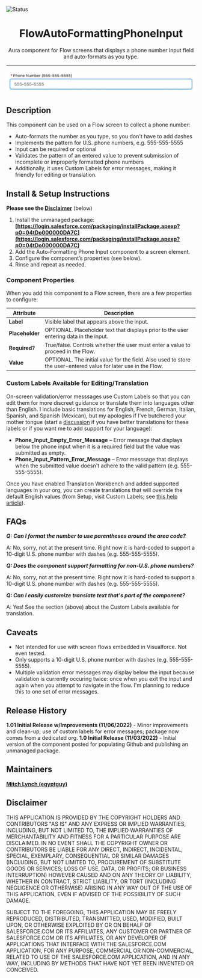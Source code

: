 


![Status](https://img.shields.io/badge/status-Beta-yellowgreen)

<h1 align="center">FlowAutoFormattingPhoneInput</h1>

<p align="center">Aura component for Flow screens that displays a phone number input field and auto-formats as you type.</p>

---

![Animated preview](/media-preview-animated.gif)

## Description

This component can be used on a Flow screen to collect a phone number:

* Auto-formats the number as you type, so you don't have to add dashes
* Implements the pattern for U.S. phone numbers, e.g. 555-555-5555
* Input can be required or optional
* Validates the pattern of an entered value to prevent submission of incomplete or improperly formatted phone numbers
* Additionally, it uses Custom Labels for error messages, making it friendly for editing or translation.

## Install & Setup Instructions

**Please see the [Disclaimer](https://github.com/SFDC-Assets/FlowAutoFormattingPhoneInput#disclaimer)** (below)

1. Install the unmanaged package:  **[https://login.salesforce.com/packaging/installPackage.apexp?p0=04tDo000000DA7C](https://login.salesforce.com/packaging/installPackage.apexp?p0=04tDo000000DA7C)**
2. Add the Auto-Formatting Phone Input component to a screen element.
3. Configure the component’s properties (see below).
4. Rinse and repeat as needed.

### Component Properties

When you add this component to a Flow screen, there are a few properties to configure:

| Attribute        | Description |
| ---------------- | ------------- |
| **Label** 		   | Visible label that appears above the input. |
| **Placeholder**  | OPTIONAL.  Placeholder text that displays prior to the user entering data in the input. |
| **Required?**		 | True/false.  Controls whether the user must enter a value to proceed in the Flow. |
| **Value**	       | OPTIONAL.  The initial value for the field.  Also used to store the user-entered value for later use in the Flow. |

### Custom Labels Available for Editing/Translation

On-screen validation/error messsages use Custom Labels so that you can edit them for more discreet guidance or translate them into languages other than English. I include basic translations for English, French, German, Italian, Spanish, and Spanish (Mexican), but my apologies if I've butchered your mother tongue (start a [discussion](https://github.com/SFDC-Assets/FlowAutoFormattingPhoneInput/discussions) if you have better translations for these labels or if you want me to add support for your language):

* **Phone_Input_Empty_Error_Message** – Error message that displays below the phone input when it is a required field but the value was submitted as empty.
* **Phone_Input_Pattern_Error_Message** – Error messsage that displays when the submitted value doesn't adhere to the valid pattern (e.g. 555-555-5555).

Once you have enabled Translation Workbench and added supported languages in your org, you can create translations that will override the default English values (from Setup, visit Custom Labels; see [this help article](https://help.salesforce.com/s/articleView?id=sf.cl_translate_edit.htm&type=5)).

## FAQs

**_Q: Can I format the number to use parentheses around the area code?_**

A: No, sorry, not at the present time. Right now it is hard-coded to support a 10-digit U.S. phone number with dashes (e.g. 555-555-5555).

**_Q: Does the component support formatting for non-U.S. phone numbers?_**

A: No, sorry, not at the present time. Right now it is hard-coded to support a 10-digit U.S. phone number with dashes (e.g. 555-555-5555).

**_Q: Can I easily customize translate text that's part of the component?_**

A: Yes! See the section (above) about the Custom Labels available for translation.

## Caveats
* Not intended for use with screen flows embedded in Visualforce. Not even tested.
* Only supports a 10-digit U.S. phone number with dashes (e.g. 555-555-5555).
* Multiple validation error messages may display below the input because validation is currently occuring twice:  once when you exit the input and again when you attempt to navigate in the flow.  I'm planning to reduce this to one set of error messages.

## Release History

<strong>1.01 Initial Release w/Improvements (11/06/2022)</strong> - Minor improvements and clean-up; use of custom labels for error messages; package now comes from a dedicated org.
<strong>1.0 Initial Release (11/03/2022)</strong> - Initial version of the component posted for populating Github and publishing an unmanaged package.

## Maintainers

<strong>[Mitch Lynch (egyptguy)](https://github.com/egyptguy)</strong>

## Disclaimer

THIS APPLICATION IS PROVIDED BY THE COPYRIGHT HOLDERS AND CONTRIBUTORS "AS IS" AND ANY EXPRESS OR IMPLIED WARRANTIES, INCLUDING, BUT NOT LIMITED TO, THE IMPLIED WARRANTIES OF MERCHANTABILITY AND FITNESS FOR A PARTICULAR PURPOSE ARE DISCLAIMED. IN NO EVENT SHALL THE COPYRIGHT OWNER OR CONTRIBUTORS BE LIABLE FOR ANY DIRECT, INDIRECT, INCIDENTAL, SPECIAL, EXEMPLARY, CONSEQUENTIAL OR SIMILAR DAMAGES (INCLUDING, BUT NOT LIMITED TO, PROCUREMENT OF SUBSTITUTE GOODS OR SERVICES; LOSS OF USE, DATA, OR PROFITS; OR BUSINESS INTERRUPTION) HOWEVER CAUSED AND ON ANY THEORY OF LIABILITY, WHETHER IN CONTRACT, STRICT LIABILITY, OR TORT (INCLUDING NEGLIGENCE OR OTHERWISE) ARISING IN ANY WAY OUT OF THE USE OF THIS APPLICATION, EVEN IF ADVISED OF THE POSSIBILITY OF SUCH DAMAGE.

SUBJECT TO THE FOREGOING, THIS APPLICATION MAY BE FREELY REPRODUCED, DISTRIBUTED, TRANSMITTED, USED, MODIFIED, BUILT UPON, OR OTHERWISE EXPLOITED BY OR ON BEHALF OF SALESFORCE.COM OR ITS AFFILIATES, ANY CUSTOMER OR PARTNER OF SALESFORCE.COM OR ITS AFFILIATES, OR ANY DEVELOPER OF APPLICATIONS THAT INTERFACE WITH THE SALESFORCE.COM APPLICATION, FOR ANY PURPOSE, COMMERCIAL OR NON-COMMERCIAL, RELATED TO USE OF THE SALESFORCE.COM APPLICATION, AND IN ANY WAY, INCLUDING BY METHODS THAT HAVE NOT YET BEEN INVENTED OR CONCEIVED.

